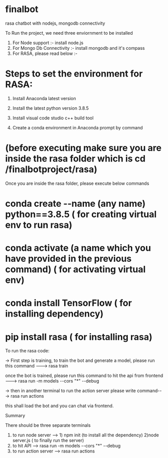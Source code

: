 # finalbot
 rasa chatbot with nodejs, mongodb connectivity

To Run the project, we need three enviornment to be installed 
1. For Node support :- install node.js
2. For Mongo Db Connectivity :-  install mongodb and it's compass
3. For RASA, please read below :-

# Steps to set the environment for RASA:  
1. Install Anaconda latest version  

2. Install the latest python version 3.8.5 

3. Install visual code studio c++ build tool 

4. Create a conda environment in Anaconda prompt by command  
# (before executing make sure you are inside the rasa folder which is cd <your directory>/finalbotproject/rasa)
 
 Once you are inside the rasa folder, please execute below commands

# conda create --name (any name)  python==3.8.5 ( for creating virtual env to run rasa)

# conda activate (a name which you have provided in the previous command)  ( for activating virtual env)

# conda install TensorFlow ( for installing dependency)

# pip install rasa  ( for installing rasa)

 

To run the rasa code: 

-> First step is training, to train the bot and generate a model, please run this command ---> rasa train

once the bot is trained, please run this command to hit the api from frontend ---> rasa run -m models --cors "*" --debug

->  then in another terminal to run the action server please write command---> rasa run actions

this shall load the bot and you can chat via frontend. 


Summary

There should be three separate terminals
1. to run node server --> 1) npm init (to install all the dependency) 2)node server.js ( to finally run the server)
2. to hit API --> rasa run -m models --cors "*" --debug
3. to run action server --> rasa run actions

 
 

